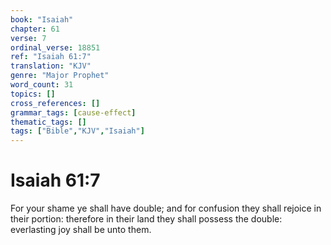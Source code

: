 ```yaml
---
book: "Isaiah"
chapter: 61
verse: 7
ordinal_verse: 18851
ref: "Isaiah 61:7"
translation: "KJV"
genre: "Major Prophet"
word_count: 31
topics: []
cross_references: []
grammar_tags: [cause-effect]
thematic_tags: []
tags: ["Bible","KJV","Isaiah"]
---
```


# Isaiah 61:7

For your shame ye shall have double; and for confusion they shall rejoice in their portion: therefore in their land they shall possess the double: everlasting joy shall be unto them.
